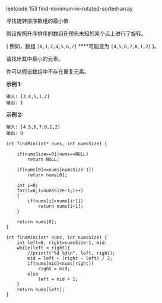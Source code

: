 leetcode 153 find-minimum-in-rotated-sorted-array

寻找旋转排序数组的最小值

假设按照升序排序的数组在预先未知的某个点上进行了旋转。

( 例如，数组 `[0,1,2,4,5,6,7]` ****可能变为 `[4,5,6,7,0,1,2]` )。

请找出其中最小的元素。

你可以假设数组中不存在重复元素。

**示例 1:**

```
输入: [3,4,5,1,2]
输出: 1
```

**示例 2:**

```
输入: [4,5,6,7,0,1,2]
输出: 0
```

```
int findMin(int* nums, int numsSize) {
   
    if(numsSize==0||nums==NULL)
        return NULL;
    
    if(nums[0]<=nums[numsSize-1])
        return nums[0];
    
    int i=0;
    for(i=0;i<numsSize-1;i++)
    {
        if(nums[i]>nums[i+1])
            return nums[i+1];
    }
    
    return nums[0];
}
```

```
int findMin(int* nums, int numsSize) {
    int left=0, right=numsSize-1, mid;
    while(left < right){
        //printf("%d %d\n", left, right);
        mid = left + (right - left) / 2;
        if(nums[mid]<nums[right])
            right = mid;
        else
            left = mid + 1;
    }
    return nums[left];
}
```

